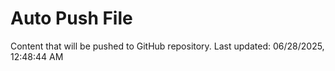 # Auto Push File

Content that will be pushed to GitHub repository.
Last updated: 06/28/2025, 12:48:44 AM